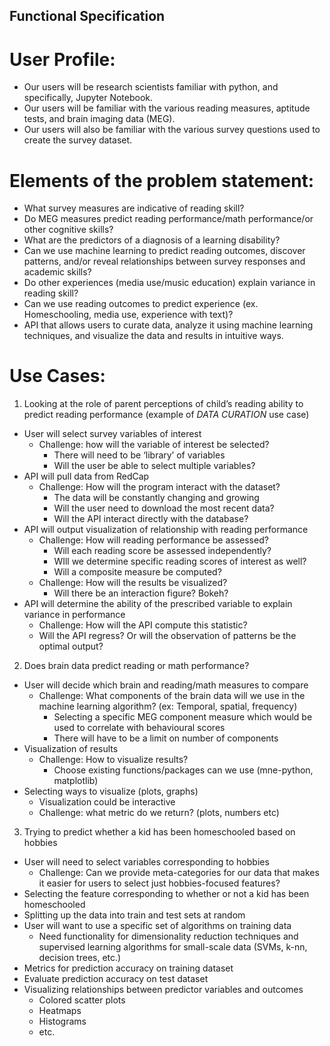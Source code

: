 ## Functional Specification

# User Profile:

- Our users will be research scientists familiar with python, and specifically, Jupyter Notebook.
- Our users will be familiar with the various reading measures, aptitude tests, and brain imaging data (MEG).
- Our users will also be familiar with the various survey questions used to create the survey dataset.

# Elements of the problem statement:

- What survey measures are indicative of reading skill?
- Do MEG measures predict reading performance/math performance/or other cognitive skills?
- What are the predictors of a diagnosis of a learning disability?
- Can we use machine learning to predict reading outcomes, discover patterns, and/or reveal relationships between survey responses and academic skills?
- Do other experiences (media use/music education) explain variance in reading skill?
- Can we use reading outcomes to predict experience (ex. Homeschooling, media use, experience with text)?
- API that allows users to curate data, analyze it using machine learning techniques, and visualize the data and results in intuitive ways.


# Use Cases:

1. Looking at the role of parent perceptions of child’s reading ability to predict reading performance (example of *DATA CURATION* use case)
- User will select survey variables of interest
  - Challenge: how will the variable of interest be selected?
    - There will need to be ‘library’ of variables
    - Will the user be able to select multiple variables?
- API will pull data from RedCap
  - Challenge: How will the program interact with the dataset?
    - The data will be constantly changing and growing
    - Will the user need to download the most recent data?
    - Will the API interact directly with the database?
- API will output visualization of relationship with reading performance
  - Challenge: How will reading performance be assessed?
    - Will each reading score be assessed independently?
    - WIll we determine specific reading scores of interest as well?
    - Will a composite measure be computed?
  - Challenge: How will the results be visualized?
    - Will there be an interaction figure? Bokeh?
- API will determine the ability of the prescribed variable to explain variance in performance
  - Challenge: How will the API compute this statistic?
  - Will the API regress? Or will the observation of patterns be the optimal output?

2. Does brain data predict reading or math performance?
- User will decide which brain and reading/math measures to compare
  - Challenge: What components of the brain data will we use in the machine learning algorithm? (ex: Temporal, spatial, frequency)
    - Selecting a specific MEG component measure which would be used to correlate with behavioural scores
    - There will have to be a limit on number of components
- Visualization of results
  - Challenge: How to visualize results?
    - Choose existing functions/packages can we use (mne-python, matplotlib)
- Selecting ways to visualize (plots, graphs)
  - Visualization could be interactive
  - Challenge: what metric do we return? (plots, numbers etc)

3. Trying to predict whether a kid has been homeschooled based on hobbies
- User will need to select variables corresponding to hobbies
  - Challenge: Can we provide meta-categories for our data that makes it easier for users to select just hobbies-focused features?
- Selecting the feature corresponding to whether or not a kid has been homeschooled
- Splitting up the data into train and test sets at random
- User will want to use a specific set of algorithms on training data
  - Need functionality for dimensionality reduction techniques and supervised learning algorithms for small-scale data (SVMs, k-nn, decision trees, etc.)
- Metrics for prediction accuracy on training dataset
- Evaluate prediction accuracy on test dataset
- Visualizing relationships between predictor variables and outcomes
  - Colored scatter plots
  - Heatmaps
  - Histograms
  - etc.
